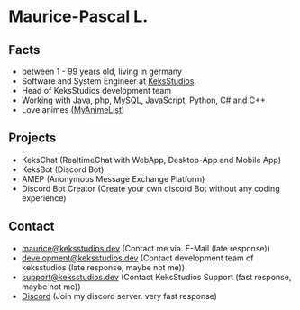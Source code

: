 # Maurice-Pascal L.
## Facts
 - between 1 - 99 years old, living in germany
 - Software and System Engineer at [KeksStudios](https://keksstudios.dev).
 - Head of KeksStudios development team
 - Working with Java, php, MySQL, JavaScript, Python, C# and C++
 - Love animes ([MyAnimeList](https://myanimelist.net/profile/MauricePascal))
 
 ## Projects
  - KeksChat (RealtimeChat with WebApp, Desktop-App and Mobile App)
  - KeksBot (Discord Bot)
  - AMEP (Anonymous Message Exchange Platform)
  - Discord Bot Creator (Create your own discord Bot without any coding experience)

## Contact
  - maurice@keksstudios.dev (Contact me via. E-Mail (late response))
  - development@keksstudios.dev (Contact development team of keksstudios (late response, maybe not me))
  - support@keksstudios.dev (Contact KeksStudios Support (fast response, maybe not me))
  - [Discord](https://discord.gg7rHtSd7X) (Join my discord server. very fast response)
